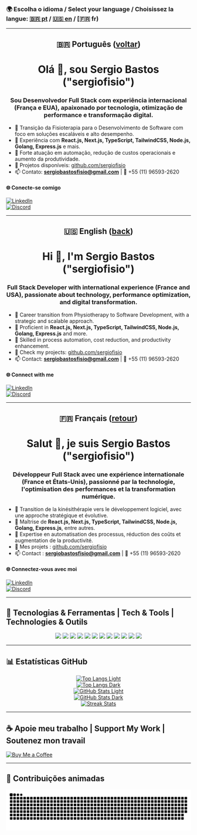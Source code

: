 <a id='inicio'></a>

### 🌍 Escolha o idioma / Select your language / Choisissez la langue: [🇧🇷 pt](#pt) / [🇺🇸 en](#en) / [🇫🇷 fr)

---

<a id='pt'></a>

## <div align='center'>🇧🇷 Português ([voltar](#inicio))</div>

<h1 align="center">Olá 👋, sou Sergio Bastos ("sergiofisio")</h1>
<h3 align="center">Sou Desenvolvedor Full Stack com experiência internacional (França e EUA), apaixonado por tecnologia, otimização de performance e transformação digital.</h3>

- 💼 Transição da Fisioterapia para o Desenvolvimento de Software com foco em soluções escaláveis e alto desempenho.  
- 🚀 Experiência com **React.js, Next.js, TypeScript, TailwindCSS, Node.js, Golang, Express.js** e mais.  
- 🧠 Forte atuação em automação, redução de custos operacionais e aumento da produtividade.  
- 📁 Projetos disponíveis: [github.com/sergiofisio](https://github.com/sergiofisio?tab=repositories)  
- 📫 Contato: **sergiobastosfisio@gmail.com** | 📱 +55 (11) 96593-2620

#### 🌐 Conecte-se comigo
[![LinkedIn](https://img.shields.io/badge/LinkedIn-0077B5?style=for-the-badge&logo=linkedin&logoColor=white)](https://www.linkedin.com/in/sergio-bastos-jr)  
[![Discord](https://img.shields.io/badge/Discord-5865F2?style=for-the-badge&logo=discord&logoColor=white)](https://discord.gg/sergiofisio)

---

<a id='en'></a>

## <div align='center'>🇺🇸 English ([back](#inicio))</div>

<h1 align="center">Hi 👋, I'm Sergio Bastos ("sergiofisio")</h1>
<h3 align="center">Full Stack Developer with international experience (France and USA), passionate about technology, performance optimization, and digital transformation.</h3>

- 💼 Career transition from Physiotherapy to Software Development, with a strategic and scalable approach.  
- 🚀 Proficient in **React.js, Next.js, TypeScript, TailwindCSS, Node.js, Golang, Express.js** and more.  
- 🧠 Skilled in process automation, cost reduction, and productivity enhancement.  
- 📁 Check my projects: [github.com/sergiofisio](https://github.com/sergiofisio?tab=repositories)  
- 📫 Contact: **sergiobastosfisio@gmail.com** | 📱 +55 (11) 96593-2620

#### 🌐 Connect with me  
[![LinkedIn](https://img.shields.io/badge/LinkedIn-0077B5?style=for-the-badge&logo=linkedin&logoColor=white)](https://www.linkedin.com/in/sergio-bastos-jr)  
[![Discord](https://img.shields.io/badge/Discord-5865F2?style=for-the-badge&logo=discord&logoColor=white)](https://discord.gg/sergiofisio)

---

<a id='fr'></a>

## <div align='center'>🇫🇷 Français ([retour](#inicio))</div>

<h1 align="center">Salut 👋, je suis Sergio Bastos ("sergiofisio")</h1>
<h3 align="center">Développeur Full Stack avec une expérience internationale (France et États-Unis), passionné par la technologie, l'optimisation des performances et la transformation numérique.</h3>

- 💼 Transition de la kinésithérapie vers le développement logiciel, avec une approche stratégique et évolutive.  
- 🚀 Maîtrise de **React.js, Next.js, TypeScript, TailwindCSS, Node.js, Golang, Express.js**, entre autres.  
- 🧠 Expertise en automatisation des processus, réduction des coûts et augmentation de la productivité.  
- 📁 Mes projets : [github.com/sergiofisio](https://github.com/sergiofisio?tab=repositories)  
- 📫 Contact : **sergiobastosfisio@gmail.com** | 📱 +55 (11) 96593-2620

#### 🌐 Connectez-vous avec moi  
[![LinkedIn](https://img.shields.io/badge/LinkedIn-0077B5?style=for-the-badge&logo=linkedin&logoColor=white)](https://www.linkedin.com/in/sergio-bastos-jr)  
[![Discord](https://img.shields.io/badge/Discord-5865F2?style=for-the-badge&logo=discord&logoColor=white)](https://discord.gg/sergiofisio)

---

## 🚀 Tecnologias & Ferramentas | Tech & Tools | Technologies & Outils

<p align="center">
  <img src="https://img.shields.io/badge/HTML5-E34F26?style=for-the-badge&logo=html5&logoColor=white"/>
  <img src="https://img.shields.io/badge/CSS3-1572B6?style=for-the-badge&logo=css3&logoColor=white"/>
  <img src="https://img.shields.io/badge/JavaScript-F7DF1E?style=for-the-badge&logo=javascript&logoColor=black"/>
  <img src="https://img.shields.io/badge/TypeScript-3178C6?style=for-the-badge&logo=typescript&logoColor=white"/>
  <img src="https://img.shields.io/badge/React-20232A?style=for-the-badge&logo=react&logoColor=61DAFB"/>
  <img src="https://img.shields.io/badge/Angular-DD0031?style=for-the-badge&logo=angular&logoColor=white"/>
  <img src="https://img.shields.io/badge/Next.js-000000?style=for-the-badge&logo=next.js&logoColor=white"/>
  <img src="https://img.shields.io/badge/NestJS-E0234E?style=for-the-badge&logo=nestjs&logoColor=white"/>
  <img src="https://img.shields.io/badge/Node.js-339933?style=for-the-badge&logo=node.js&logoColor=white"/>
  <img src="https://img.shields.io/badge/Express.js-000000?style=for-the-badge&logo=express&logoColor=white"/>
  <img src="https://img.shields.io/badge/PostgreSQL-336791?style=for-the-badge&logo=postgresql&logoColor=white"/>
  <img src="https://img.shields.io/badge/MySQL-005C84?style=for-the-badge&logo=mysql&logoColor=white"/>
</p>

---

## 📊 Estatísticas GitHub

<div align="center">

[![Top Langs Light](https://github-readme-stats-sigma-five.vercel.app/api/top-langs/?username=sergiofisio&show_icons=true&theme=default#gh-light-mode-only)](https://github.com/anuraghazra/github-readme-stats)  
[![Top Langs Dark](https://github-readme-stats-sigma-five.vercel.app/api/top-langs/?username=sergiofisio&show_icons=true&theme=dracula#gh-dark-mode-only)](https://github.com/anuraghazra/github-readme-stats)  
[![GitHub Stats Light](https://github-readme-stats-sigma-five.vercel.app/api?username=sergiofisio&show_icons=true&theme=default#gh-light-mode-only)](https://github.com/anuraghazra/github-readme-stats)  
[![GitHub Stats Dark](https://github-readme-stats-sigma-five.vercel.app/api?username=sergiofisio&show_icons=true&theme=dracula#gh-dark-mode-only)](https://github.com/anuraghazra/github-readme-stats)  
[![Streak Stats](https://github-readme-streak-stats.herokuapp.com/?user=sergiofisio&theme=dracula)](https://github.com/sergiofisio)

</div>

---

## ☕ Apoie meu trabalho | Support My Work | Soutenez mon travail

[![Buy Me a Coffee](https://img.shields.io/badge/Buy%20Me%20A%20Coffee-FFDD00?style=for-the-badge&logo=buy-me-a-coffee&logoColor=black)](https://www.buymeacoffee.com/sergiobastos)

---

## 🐍 Contribuições animadas

<div align="center">
<picture>
  <source media="(prefers-color-scheme: dark)" srcset="https://raw.githubusercontent.com/mari4souza/mari4souza/output/github-contribution-grid-snake-dark.svg">
  <source media="(prefers-color-scheme: light)" srcset="https://raw.githubusercontent.com/mari4souza/mari4souza/output/github-contribution-grid-snake.svg">
  <img alt="github contribution grid snake animation" src="https://raw.githubusercontent.com/mari4souza/mari4souza/output/github-contribution-grid-snake.svg">
</picture>
</div>
